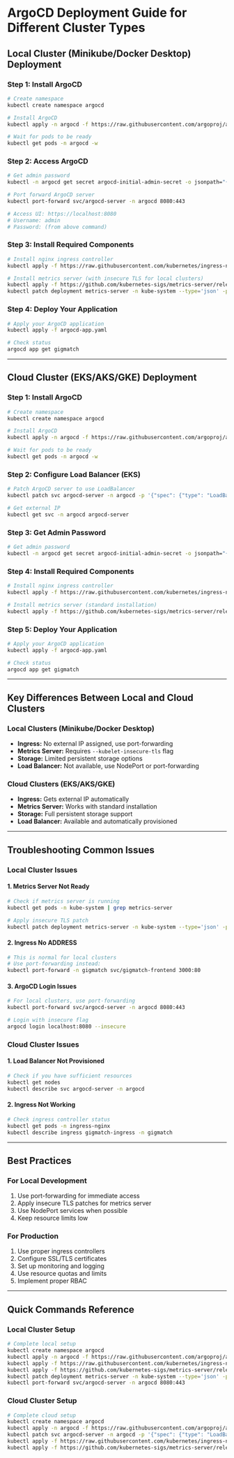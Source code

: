 # ArgoCD Deployment Guide for Different Cluster Types

## **Local Cluster (Minikube/Docker Desktop) Deployment**

### **Step 1: Install ArgoCD**
```bash
# Create namespace
kubectl create namespace argocd

# Install ArgoCD
kubectl apply -n argocd -f https://raw.githubusercontent.com/argoproj/argo-cd/stable/manifests/install.yaml

# Wait for pods to be ready
kubectl get pods -n argocd -w
```

### **Step 2: Access ArgoCD**
```bash
# Get admin password
kubectl -n argocd get secret argocd-initial-admin-secret -o jsonpath="{.data.password}" | base64 -d

# Port forward ArgoCD server
kubectl port-forward svc/argocd-server -n argocd 8080:443

# Access UI: https://localhost:8080
# Username: admin
# Password: (from above command)
```

### **Step 3: Install Required Components**
```bash
# Install nginx ingress controller
kubectl apply -f https://raw.githubusercontent.com/kubernetes/ingress-nginx/controller-v1.8.2/deploy/static/provider/cloud/deploy.yaml

# Install metrics server (with insecure TLS for local clusters)
kubectl apply -f https://github.com/kubernetes-sigs/metrics-server/releases/latest/download/components.yaml
kubectl patch deployment metrics-server -n kube-system --type='json' -p='[{"op": "add", "path": "/spec/template/spec/containers/0/args/-", "value": "--kubelet-insecure-tls"}]'
```

### **Step 4: Deploy Your Application**
```bash
# Apply your ArgoCD application
kubectl apply -f argocd-app.yaml

# Check status
argocd app get gigmatch
```

---

## **Cloud Cluster (EKS/AKS/GKE) Deployment**

### **Step 1: Install ArgoCD**
```bash
# Create namespace
kubectl create namespace argocd

# Install ArgoCD
kubectl apply -n argocd -f https://raw.githubusercontent.com/argoproj/argo-cd/stable/manifests/install.yaml

# Wait for pods to be ready
kubectl get pods -n argocd -w
```

### **Step 2: Configure Load Balancer (EKS)**
```bash
# Patch ArgoCD server to use LoadBalancer
kubectl patch svc argocd-server -n argocd -p '{"spec": {"type": "LoadBalancer"}}'

# Get external IP
kubectl get svc -n argocd argocd-server
```

### **Step 3: Get Admin Password**
```bash
# Get admin password
kubectl -n argocd get secret argocd-initial-admin-secret -o jsonpath="{.data.password}" | base64 -d
```

### **Step 4: Install Required Components**
```bash
# Install nginx ingress controller
kubectl apply -f https://raw.githubusercontent.com/kubernetes/ingress-nginx/controller-v1.8.2/deploy/static/provider/cloud/deploy.yaml

# Install metrics server (standard installation)
kubectl apply -f https://github.com/kubernetes-sigs/metrics-server/releases/latest/download/components.yaml
```

### **Step 5: Deploy Your Application**
```bash
# Apply your ArgoCD application
kubectl apply -f argocd-app.yaml

# Check status
argocd app get gigmatch
```

---

## **Key Differences Between Local and Cloud Clusters**

### **Local Clusters (Minikube/Docker Desktop)**
- **Ingress:** No external IP assigned, use port-forwarding
- **Metrics Server:** Requires `--kubelet-insecure-tls` flag
- **Storage:** Limited persistent storage options
- **Load Balancer:** Not available, use NodePort or port-forwarding

### **Cloud Clusters (EKS/AKS/GKE)**
- **Ingress:** Gets external IP automatically
- **Metrics Server:** Works with standard installation
- **Storage:** Full persistent storage support
- **Load Balancer:** Available and automatically provisioned

---

## **Troubleshooting Common Issues**

### **Local Cluster Issues**

#### **1. Metrics Server Not Ready**
```bash
# Check if metrics server is running
kubectl get pods -n kube-system | grep metrics-server

# Apply insecure TLS patch
kubectl patch deployment metrics-server -n kube-system --type='json' -p='[{"op": "add", "path": "/spec/template/spec/containers/0/args/-", "value": "--kubelet-insecure-tls"}]'
```

#### **2. Ingress No ADDRESS**
```bash
# This is normal for local clusters
# Use port-forwarding instead:
kubectl port-forward -n gigmatch svc/gigmatch-frontend 3000:80
```

#### **3. ArgoCD Login Issues**
```bash
# For local clusters, use port-forwarding
kubectl port-forward svc/argocd-server -n argocd 8080:443

# Login with insecure flag
argocd login localhost:8080 --insecure
```

### **Cloud Cluster Issues**

#### **1. Load Balancer Not Provisioned**
```bash
# Check if you have sufficient resources
kubectl get nodes
kubectl describe svc argocd-server -n argocd
```

#### **2. Ingress Not Working**
```bash
# Check ingress controller status
kubectl get pods -n ingress-nginx
kubectl describe ingress gigmatch-ingress -n gigmatch
```

---

## **Best Practices**

### **For Local Development**
1. Use port-forwarding for immediate access
2. Apply insecure TLS patches for metrics server
3. Use NodePort services when possible
4. Keep resource limits low

### **For Production**
1. Use proper ingress controllers
2. Configure SSL/TLS certificates
3. Set up monitoring and logging
4. Use resource quotas and limits
5. Implement proper RBAC

---

## **Quick Commands Reference**

### **Local Cluster Setup**
```bash
# Complete local setup
kubectl create namespace argocd
kubectl apply -n argocd -f https://raw.githubusercontent.com/argoproj/argo-cd/stable/manifests/install.yaml
kubectl apply -f https://raw.githubusercontent.com/kubernetes/ingress-nginx/controller-v1.8.2/deploy/static/provider/cloud/deploy.yaml
kubectl apply -f https://github.com/kubernetes-sigs/metrics-server/releases/latest/download/components.yaml
kubectl patch deployment metrics-server -n kube-system --type='json' -p='[{"op": "add", "path": "/spec/template/spec/containers/0/args/-", "value": "--kubelet-insecure-tls"}]'
kubectl port-forward svc/argocd-server -n argocd 8080:443
```

### **Cloud Cluster Setup**
```bash
# Complete cloud setup
kubectl create namespace argocd
kubectl apply -n argocd -f https://raw.githubusercontent.com/argoproj/argo-cd/stable/manifests/install.yaml
kubectl patch svc argocd-server -n argocd -p '{"spec": {"type": "LoadBalancer"}}'
kubectl apply -f https://raw.githubusercontent.com/kubernetes/ingress-nginx/controller-v1.8.2/deploy/static/provider/cloud/deploy.yaml
kubectl apply -f https://github.com/kubernetes-sigs/metrics-server/releases/latest/download/components.yaml
``` 